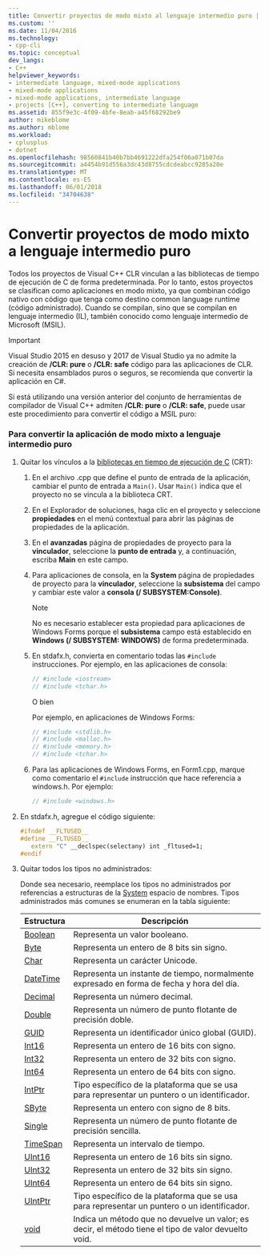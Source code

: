 ```yaml
---
title: Convertir proyectos de modo mixto al lenguaje intermedio puro | Documentos de Microsoft
ms.custom: ''
ms.date: 11/04/2016
ms.technology:
- cpp-cli
ms.topic: conceptual
dev_langs:
- C++
helpviewer_keywords:
- intermediate language, mixed-mode applications
- mixed-mode applications
- mixed-mode applications, intermediate language
- projects [C++], converting to intermediate language
ms.assetid: 855f9e3c-4f09-4bfe-8eab-a45f68292be9
author: mikeblome
ms.author: mblome
ms.workload:
- cplusplus
- dotnet
ms.openlocfilehash: 98560841b40b7bb4691222dfa254f06a071b07da
ms.sourcegitcommit: a4454b91d556a3dc43d8755cdcdeabcc9285a20e
ms.translationtype: MT
ms.contentlocale: es-ES
ms.lasthandoff: 06/01/2018
ms.locfileid: "34704638"
---
```

# <a name="converting-projects-from-mixed-mode-to-pure-intermediate-language"></a>Convertir proyectos de modo mixto a lenguaje intermedio puro

Todos los proyectos de Visual C++ CLR vinculan a las bibliotecas de tiempo de ejecución de C de forma predeterminada. Por lo tanto, estos proyectos se clasifican como aplicaciones en modo mixto, ya que combinan código nativo con código que tenga como destino common language runtime (código administrado). Cuando se compilan, sino que se compilan en lenguaje intermedio (IL), también conocido como lenguaje intermedio de Microsoft (MSIL).

> [!IMPORTANT]
> Visual Studio 2015 en desuso y 2017 de Visual Studio ya no admite la creación de **/CLR: pure** o **/CLR: safe** código para las aplicaciones de CLR. Si necesita ensamblados puros o seguros, se recomienda que convertir la aplicación en C#.

Si está utilizando una versión anterior del conjunto de herramientas de compilador de Visual C++ admiten **/CLR: pure** o **/CLR: safe**, puede usar este procedimiento para convertir el código a MSIL puro:

### <a name="to-convert-your-mixed-mode-application-into-pure-intermediate-language"></a>Para convertir la aplicación de modo mixto a lenguaje intermedio puro

1. Quitar los vínculos a la [bibliotecas en tiempo de ejecución de C](../c-runtime-library/crt-library-features.md) (CRT):

   1. En el archivo .cpp que define el punto de entrada de la aplicación, cambiar el punto de entrada a `Main()`. Usar `Main()` indica que el proyecto no se vincula a la biblioteca CRT.

   2. En el Explorador de soluciones, haga clic en el proyecto y seleccione **propiedades** en el menú contextual para abrir las páginas de propiedades de la aplicación.

   3. En el **avanzadas** página de propiedades de proyecto para la **vinculador**, seleccione la **punto de entrada** y, a continuación, escriba **Main** en este campo.

   4. Para aplicaciones de consola, en la **System** página de propiedades de proyecto para la **vinculador**, seleccione la **subsistema** del campo y cambiar este valor a **consola (/ SUBSYSTEM:Console)**.

      > [!NOTE]
      > No es necesario establecer esta propiedad para aplicaciones de Windows Forms porque el **subsistema** campo está establecido en **Windows (/ SUBSYSTEM: WINDOWS)** de forma predeterminada.

   5. En stdafx.h, convierta en comentario todas las `#include` instrucciones. Por ejemplo, en las aplicaciones de consola:

      ```cpp
      // #include <iostream>
      // #include <tchar.h>
      ```

       O bien

       Por ejemplo, en aplicaciones de Windows Forms:

      ```cpp
      // #include <stdlib.h>
      // #include <malloc.h>
      // #include <memory.h>
      // #include <tchar.h>
      ```

   6. Para las aplicaciones de Windows Forms, en Form1.cpp, marque como comentario el `#include` instrucción que hace referencia a windows.h. Por ejemplo:

      ```cpp
      // #include <windows.h>
      ```

2. En stdafx.h, agregue el código siguiente:

   ```cpp
   #ifndef __FLTUSED__
   #define __FLTUSED__
      extern "C" __declspec(selectany) int _fltused=1;
   #endif
   ```

3. Quitar todos los tipos no administrados:

   Donde sea necesario, reemplace los tipos no administrados por referencias a estructuras de la [System](https://msdn.microsoft.com/en-us/library/system.appdomainmanager.appdomainmanager.aspx) espacio de nombres. Tipos administrados más comunes se enumeran en la tabla siguiente:

   |Estructura|Descripción|
   |---------------|-----------------|
   |[Boolean](https://msdn.microsoft.com/en-us/library/system.boolean\(v=vs.140\).aspx)|Representa un valor booleano.|
   |[Byte](https://msdn.microsoft.com/en-us/library/system.byte\(v=vs.140\).aspx)|Representa un entero de 8 bits sin signo.|
   |[Char](https://msdn.microsoft.com/en-us/library/system.char\(v=vs.140\).aspx)|Representa un carácter Unicode.|
   |[DateTime](https://msdn.microsoft.com/en-us/library/system.datetime.datetime.aspx)|Representa un instante de tiempo, normalmente expresado en forma de fecha y hora del día.|
   |[Decimal](https://msdn.microsoft.com/en-us/library/system.decimal\(v=vs.140\).aspx)|Representa un número decimal.|
   |[Double](https://msdn.microsoft.com/en-us/library/system.double\(v=vs.140\).aspx)|Representa un número de punto flotante de precisión doble.|
   |[GUID](https://msdn.microsoft.com/en-us/library/system.guid\(v=vs.140\).aspx)|Representa un identificador único global (GUID).|
   |[Int16](https://msdn.microsoft.com/en-us/library/system.int16\(v=vs.140\).aspx)|Representa un entero de 16 bits con signo.|
   |[Int32](https://msdn.microsoft.com/en-us/library/system.int32\(v=vs.140\).aspx)|Representa un entero de 32 bits con signo.|
   |[Int64](https://msdn.microsoft.com/en-us/library/system.int64\(v=vs.140\).aspx)|Representa un entero de 64 bits con signo.|
   |[IntPtr](https://msdn.microsoft.com/en-us/library/system.intptr\(v=vs.140\).aspx)|Tipo específico de la plataforma que se usa para representar un puntero o un identificador.|
   |[SByte](https://msdn.microsoft.com/en-us/library/system.byte.aspx)|Representa un entero con signo de 8 bits.|
   |[Single](https://msdn.microsoft.com/en-us/library/system.single.aspx)|Representa un número de punto flotante de precisión sencilla.|
   |[TimeSpan](https://msdn.microsoft.com/en-us/library/system.timespan\(v=vs.140\).aspx)|Representa un intervalo de tiempo.|
   |[UInt16](https://msdn.microsoft.com/en-us/library/system.uint16\(v=vs.140\).aspx)|Representa un entero de 16 bits sin signo.|
   |[UInt32](https://msdn.microsoft.com/en-us/library/system.uint32\(v=vs.140\).aspx)|Representa un entero de 32 bits sin signo.|
   |[UInt64](https://msdn.microsoft.com/en-us/library/system.uint64\(v=vs.140\).aspx)|Representa un entero de 64 bits sin signo.|
   |[UIntPtr](https://msdn.microsoft.com/en-us/library/system.uintptr\(v=vs.140\).aspx)|Tipo específico de la plataforma que se usa para representar un puntero o un identificador.|
   |[void](https://msdn.microsoft.com/en-us/library/system.void\(v=vs.140\).aspx)|Indica un método que no devuelve un valor; es decir, el método tiene el tipo de valor devuelto void.|